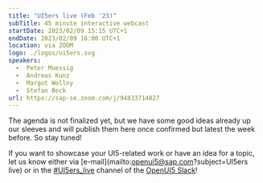```yaml
---
title: "UI5ers live (Feb '23)"
subTitle: 45 minute interactive webcast
startDate: 2023/02/09 15:15 UTC+1
endDate: 2023/02/09 16:00 UTC+1
location: via ZOOM
logo: ./logos/ui5ers.svg
speakers:
  -  Peter Muessig
  -  Andreas Kunz
  -  Margot Wollny
  -  Stefan Beck
url: https://sap-se.zoom.com/j/94833714827
---
```

The agenda is not finalized yet, but we have some good ideas already up our sleeves and will publish them here once confirmed but latest the week before. So stay tuned!

If you want to showcase your UI5-related work or have an idea for a topic, let us know either via [e-mail](mailto:openui5@sap.com?subject=UI5ers live) or in the 
[#UI5ers_live](https://openui5.slack.com/archives/C01CP60AAN7) channel of the [OpenUI5 Slack](https://ui5-slack-invite.cfapps.eu10.hana.ondemand.com/)!
